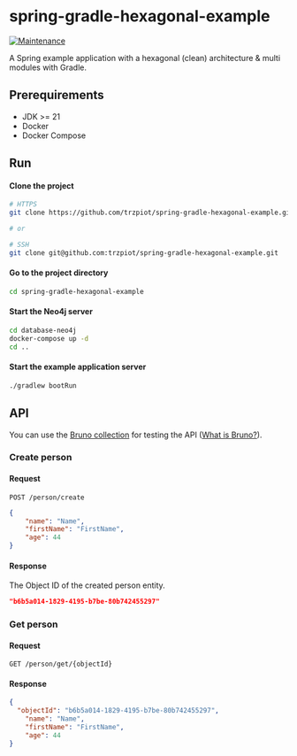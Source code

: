 # spring-gradle-hexagonal-example

[![Maintenance](https://img.shields.io/maintenance/active/2023)](https://github.com/trzpiot/spring-gradle-hexagonal-example/commits/main)

A Spring example application with a hexagonal (clean) architecture & multi modules with Gradle.

## Prerequirements

- JDK >= 21
- Docker
- Docker Compose

## Run

#### Clone the project

```bash
# HTTPS
git clone https://github.com/trzpiot/spring-gradle-hexagonal-example.git

# or

# SSH
git clone git@github.com:trzpiot/spring-gradle-hexagonal-example.git
```

#### Go to the project directory

```bash
cd spring-gradle-hexagonal-example
```

#### Start the Neo4j server

```bash
cd database-neo4j
docker-compose up -d
cd ..
```

#### Start the example application server

```bash
./gradlew bootRun
```

## API

You can use the [Bruno collection](/bruno) for testing the API ([What is Bruno?](https://github.com/usebruno/bruno)).

### Create person

#### Request

`POST /person/create`

```json
{
    "name": "Name",
    "firstName": "FirstName",
    "age": 44
}
```

#### Response

The Object ID of the created person entity.

```json
"b6b5a014-1829-4195-b7be-80b742455297"
```

### Get person

#### Request

`GET /person/get/{objectId}`

#### Response

```json
{
  "objectId": "b6b5a014-1829-4195-b7be-80b742455297",
    "name": "Name",
    "firstName": "FirstName",
    "age": 44
}
```
